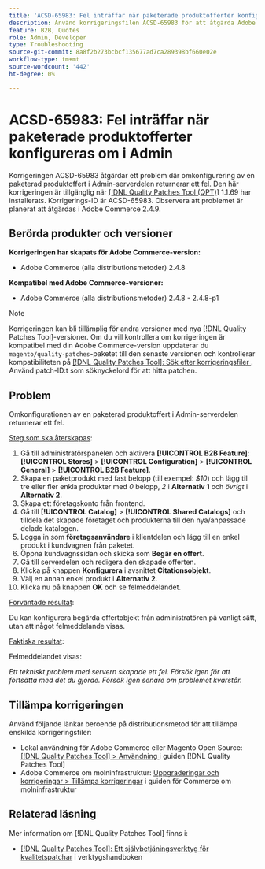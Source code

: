 ```yaml
---
title: 'ACSD-65983: Fel inträffar när paketerade produktofferter konfigureras om i Admin'
description: Använd korrigeringsfilen ACSD-65983 för att åtgärda Adobe Commerce-problemet där ett fel uppstår när du försöker konfigurera en paketprodukt på skärmen [!UICONTROL Sales] > [!UICONTROL Quotes] > [!UICONTROL Edit] på serverdelen.
feature: B2B, Quotes
role: Admin, Developer
type: Troubleshooting
source-git-commit: 8a8f2b273bcbcf135677ad7ca289398bf660e02e
workflow-type: tm+mt
source-wordcount: '442'
ht-degree: 0%

---
```



# ACSD-65983: Fel inträffar när paketerade produktofferter konfigureras om i Admin

Korrigeringen ACSD-65983 åtgärdar ett problem där omkonfigurering av en paketerad produktoffert i Admin-serverdelen returnerar ett fel. Den här korrigeringen är tillgänglig när [[!DNL Quality Patches Tool (QPT)]](/help/tools/quality-patches-tool/quality-patches-tool-to-self-serve-quality-patches.md) 1.1.69 har installerats. Korrigerings-ID är ACSD-65983. Observera att problemet är planerat att åtgärdas i Adobe Commerce 2.4.9.

## Berörda produkter och versioner

**Korrigeringen har skapats för Adobe Commerce-version:**

* Adobe Commerce (alla distributionsmetoder) 2.4.8

**Kompatibel med Adobe Commerce-versioner:**

* Adobe Commerce (alla distributionsmetoder) 2.4.8 - 2.4.8-p1

>[!NOTE]
>
>Korrigeringen kan bli tillämplig för andra versioner med nya [!DNL Quality Patches Tool]-versioner. Om du vill kontrollera om korrigeringen är kompatibel med din Adobe Commerce-version uppdaterar du `magento/quality-patches`-paketet till den senaste versionen och kontrollerar kompatibiliteten på [[!DNL Quality Patches Tool]: Sök efter korrigeringsfiler ](https://experienceleague.adobe.com/tools/commerce-quality-patches/index.html?lang=sv-SE). Använd patch-ID:t som söknyckelord för att hitta patchen.

## Problem

Omkonfigurationen av en paketerad produktoffert i Admin-serverdelen returnerar ett fel.

<u>Steg som ska återskapas</u>:

1. Gå till administratörspanelen och aktivera **[!UICONTROL B2B Feature]**: **[!UICONTROL Stores]** > **[!UICONTROL Configuration]** > **[!UICONTROL General]** > **[!UICONTROL B2B Feature]**.
1. Skapa en paketprodukt med fast belopp (till exempel: *$10*) och lägg till tre eller fler enkla produkter med *0* belopp, *2* i **Alternativ 1** och *övrigt* i **Alternativ 2**.
1. Skapa ett företagskonto från frontend.
1. Gå till **[!UICONTROL Catalog]** > **[!UICONTROL Shared Catalogs]** och tilldela det skapade företaget och produkterna till den nya/anpassade delade katalogen.
1. Logga in som **företagsanvändare** i klientdelen och lägg till en enkel produkt i kundvagnen från paketet.
1. Öppna kundvagnssidan och skicka som **Begär en offert**.
1. Gå till serverdelen och redigera den skapade offerten.
1. Klicka på knappen **Konfigurera** i avsnittet **Citationsobjekt**.
1. Välj en annan enkel produkt i **Alternativ 2**.
1. Klicka nu på knappen **OK** och se felmeddelandet.

<u>Förväntade resultat</u>:

Du kan konfigurera begärda offertobjekt från administratören på vanligt sätt, utan att något felmeddelande visas.

<u>Faktiska resultat</u>:

Felmeddelandet visas:

*Ett tekniskt problem med servern skapade ett fel. Försök igen för att fortsätta med det du gjorde. Försök igen senare om problemet kvarstår.*

## Tillämpa korrigeringen

Använd följande länkar beroende på distributionsmetod för att tillämpa enskilda korrigeringsfiler:

* Lokal användning för Adobe Commerce eller Magento Open Source: [[!DNL Quality Patches Tool] > Användning ](/help/tools/quality-patches-tool/usage.md) i guiden [!DNL Quality Patches Tool]
* Adobe Commerce om molninfrastruktur: [Uppgraderingar och korrigeringar > Tillämpa korrigeringar](https://experienceleague.adobe.com/docs/commerce-cloud-service/user-guide/develop/upgrade/apply-patches.html?lang=sv-SE) i guiden för Commerce om molninfrastruktur

## Relaterad läsning

Mer information om [!DNL Quality Patches Tool] finns i:

* [[!DNL Quality Patches Tool]: Ett självbetjäningsverktyg för kvalitetspatchar](/help/tools/quality-patches-tool/quality-patches-tool-to-self-serve-quality-patches.md) i verktygshandboken
